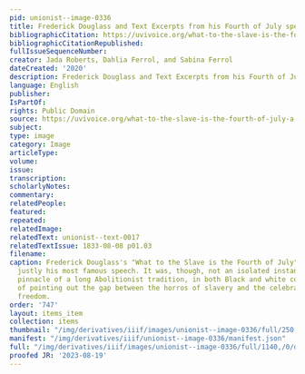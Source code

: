 ```yaml
---
pid: unionist--image-0336
title: Frederick Douglass and Text Excerpts from his Fourth of July speech
bibliographicCitation: https://uvivoice.org/what-to-the-slave-is-the-fourth-of-july-a-contemporary-analysis
bibliographicCitationRepublished: 
fullIssueSequenceNumber: 
creator: Jada Roberts, Dahlia Ferrol, and Sabina Ferrol
dateCreated: '2020'
description: Frederick Douglass and Text Excerpts from his Fourth of July speech
language: English
publisher: 
IsPartOf: 
rights: Public Domain
source: https://uvivoice.org/what-to-the-slave-is-the-fourth-of-july-a-contemporary-analysis
subject: 
type: image
category: Image
articleType: 
volume: 
issue: 
transcription: 
scholarlyNotes: 
commentary: 
relatedPeople: 
featured: 
repeated: 
relatedImage: 
relatedText: unionist--text-0017
relatedTextIssue: 1833-08-08 p01.03
filename: 
caption: Frederick Douglass's "What to the Slave is the Fourth of July" (1852) is
  justly his most famous speech. It was, though, not an isolated instance, but the
  pinnacle of a long Abolitionist tradition, in both Black and white communities,
  of pointing out the gap between the horros of slavery and the celebration of American
  freedom.
order: '747'
layout: items_item
collection: items
thumbnail: "/img/derivatives/iiif/images/unionist--image-0336/full/250,/0/default.jpg"
manifest: "/img/derivatives/iiif/unionist--image-0336/manifest.json"
full: "/img/derivatives/iiif/images/unionist--image-0336/full/1140,/0/default.jpg"
proofed JR: '2023-08-19'
---
```

